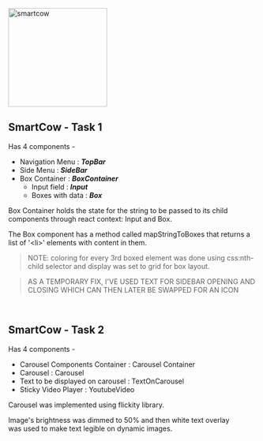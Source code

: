 <img src="https://smartcow.ai/staticfiles/images/horiz-logo-yellow.png" alt="smartcow" width="200"/>

## SmartCow - Task 1
Has 4 components -
  + Navigation Menu : ***TopBar***
  + Side Menu : ***SideBar***
  + Box Container : ***BoxContainer***
    - Input field : ***Input***
    - Boxes with data : ***Box***

Box Container holds the state for the string to be passed to its child components through react context: Input and Box.

The Box component has a method called mapStringToBoxes that returns a list of '\<li>' elements with content in them.

>NOTE: coloring for every 3rd boxed element was done using css:nth-child selector and display was set to grid for box layout.

> AS A TEMPORARY FIX, I'VE USED TEXT FOR SIDEBAR OPENING AND CLOSING WHICH CAN THEN LATER BE SWAPPED FOR AN ICON  

<br>

## SmartCow - Task 2
Has 4 components - 
  + Carousel Components Container : Carousel Container
  + Carousel : Carousel
  + Text to be displayed on carousel : TextOnCarousel
  + Sticky Video Player : YoutubeVideo

Carousel was implemented using flickity library.

Image's brightness was dimmed to 50% and then white text overlay  
was used to make text legible on dynamic images.
